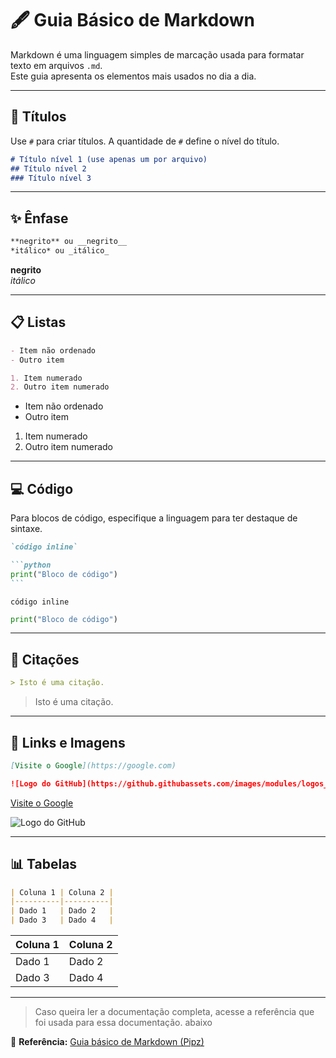 # 🖋️ Guia Básico de Markdown

Markdown é uma linguagem simples de marcação usada para formatar texto em arquivos `.md`.  
Este guia apresenta os elementos mais usados no dia a dia.

---

## 📌 Títulos

Use `#` para criar títulos. A quantidade de `#` define o nível do título.

```markdown
# Título nível 1 (use apenas um por arquivo)
## Título nível 2
### Título nível 3
```

---

## ✨ Ênfase

```markdown
**negrito** ou __negrito__  
*itálico* ou _itálico_
```

**negrito**  
*itálico*  

---

## 📋 Listas

```markdown
- Item não ordenado
- Outro item

1. Item numerado
2. Outro item numerado
```

- Item não ordenado  
- Outro item  

1. Item numerado  
2. Outro item numerado  

---

## 💻 Código

Para blocos de código, especifique a linguagem para ter destaque de sintaxe.

````markdown
`código inline`

```python
print("Bloco de código")
```
````

`código inline`

```python
print("Bloco de código")
```

---

## 💬 Citações

```markdown
> Isto é uma citação.
```

> Isto é uma citação.

---

## 🔗 Links e Imagens

```markdown
[Visite o Google](https://google.com)

![Logo do GitHub](https://github.githubassets.com/images/modules/logos_page/GitHub-Mark.png)
```

[Visite o Google](https://google.com)  

![Logo do GitHub](https://github.githubassets.com/images/modules/logos_page/GitHub-Mark.png)

---

## 📊 Tabelas

```markdown
| Coluna 1 | Coluna 2 |
|----------|----------|
| Dado 1   | Dado 2   |
| Dado 3   | Dado 4   |
```

| Coluna 1 | Coluna 2 |
|----------|----------|
| Dado 1   | Dado 2   |
| Dado 3   | Dado 4   |

---
> Caso queira ler a documentação completa, acesse a referência que foi usada para essa documentação. abaixo

🔗 **Referência:** [Guia básico de Markdown (Pipz)](https://docs.pipz.com/central-de-ajuda/learning-center/guia-basico-de-markdown#open)